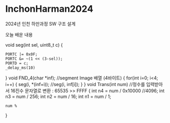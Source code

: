 # InchonHarman2024
2024년 인천 하만과정 SW 구조 설계


오늘 배운 내용

void seg(int sel, uint8_t c)
{
	
	PORTC |= 0x0F;
	PORTC &= ~(1 << (3-sel));
	PORTD = c;
	_delay_ms(10)
}
void FND_4(char *inf); //segment Image 배열 (4바이트)
{
	for(int i=0; i<4; i++)
	{
		seg(i, *(inf+i));
		//seg(i, inf[i]);
	}
}
void Trans(int num) //정수를 입력받아서 16진수 문자열로 변환 : 65535 >> FFFF
{
	int n4 = num / 0x10000 //4096;
	int n3 = num / 256;
	int n2 = num / 16;
	int n1 = num / 1;
	
	num % 	
}
